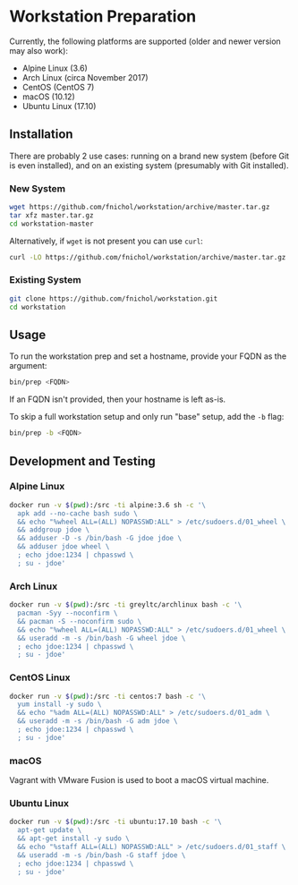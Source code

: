 # Workstation Preparation

Currently, the following platforms are supported (older and newer version may also work):

* Alpine Linux (3.6)
* Arch Linux (circa November 2017)
* CentOS (CentOS 7)
* macOS (10.12)
* Ubuntu Linux (17.10)

## Installation

There are probably 2 use cases: running on a brand new system (before Git is even installed), and on an existing system (presumably with Git installed).

### New System

```sh
wget https://github.com/fnichol/workstation/archive/master.tar.gz
tar xfz master.tar.gz
cd workstation-master
```

Alternatively, if `wget` is not present you can use `curl`:

```sh
curl -LO https://github.com/fnichol/workstation/archive/master.tar.gz
```

### Existing System

```sh
git clone https://github.com/fnichol/workstation.git
cd workstation
```

## Usage

To run the workstation prep and set a hostname, provide your FQDN as the argument:

```sh
bin/prep <FQDN>
```

If an FQDN isn't provided, then your hostname is left as-is.

To skip a full workstation setup and only run "base" setup, add the `-b` flag:

```sh
bin/prep -b <FQDN>
```

## Development and Testing

### Alpine Linux

```sh
docker run -v $(pwd):/src -ti alpine:3.6 sh -c '\
  apk add --no-cache bash sudo \
  && echo "%wheel ALL=(ALL) NOPASSWD:ALL" > /etc/sudoers.d/01_wheel \
  && addgroup jdoe \
  && adduser -D -s /bin/bash -G jdoe jdoe \
  && adduser jdoe wheel \
  ; echo jdoe:1234 | chpasswd \
  ; su - jdoe'
```

### Arch Linux

```sh
docker run -v $(pwd):/src -ti greyltc/archlinux bash -c '\
  pacman -Syy --noconfirm \
  && pacman -S --noconfirm sudo \
  && echo "%wheel ALL=(ALL) NOPASSWD:ALL" > /etc/sudoers.d/01_wheel \
  && useradd -m -s /bin/bash -G wheel jdoe \
  ; echo jdoe:1234 | chpasswd \
  ; su - jdoe'
```

### CentOS Linux

```sh
docker run -v $(pwd):/src -ti centos:7 bash -c '\
  yum install -y sudo \
  && echo "%adm ALL=(ALL) NOPASSWD:ALL" > /etc/sudoers.d/01_adm \
  && useradd -m -s /bin/bash -G adm jdoe \
  ; echo jdoe:1234 | chpasswd \
  ; su - jdoe'
```

### macOS

Vagrant with VMware Fusion is used to boot a macOS virtual machine.


### Ubuntu Linux

```sh
docker run -v $(pwd):/src -ti ubuntu:17.10 bash -c '\
  apt-get update \
  && apt-get install -y sudo \
  && echo "%staff ALL=(ALL) NOPASSWD:ALL" > /etc/sudoers.d/01_staff \
  && useradd -m -s /bin/bash -G staff jdoe \
  ; echo jdoe:1234 | chpasswd \
  ; su - jdoe'
```
